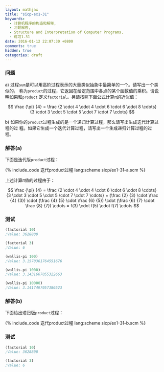```yaml
---
layout: mathjax
title: "sicp-ex1-31"
keywords:
  - 计算机程序的构造和解释,
  - 习题解答,
  - Structure and Interpretation of Computer Programs,
  - 练习1.31
date: 2016-01-12 22:07:30 +0800
comments: true
hidden: true
categories: draft
---
```


### 问题

a) 过程`sum`是可以用高阶过程表示的大量类似抽象中最简单的一个。请写出一个类似的，
称为`product`的过程，它返回在给定范围中各点的某个函数值的乘积。请说明如果和`product`
定义`factorial`。另请按照下面公式计算$\pi$的近似值：

$$
\frac {\pi} {4} = \frac
{2 \cdot 4 \cdot 4 \cdot 6 \cdot 6 \cdot 8 \cdots}
{3 \cdot 3 \cdot 5 \cdot 5 \cdot 7 \cdot 7 \cdots}
$$

b) 如果你的`product`过程生成的是一个递归计算过程，那么请写出生成迭代计算过程的过
程。如果它生成一个迭代计算过程，请写出一个生成递归计算过程的过程。

### 解答(a)

下面是迭代版`product`过程：

{% include_code 迭代product过程 lang:scheme sicp/ex1-31-a.scm %}

上述计算$\pi$值的过程由于：

$$
\frac {\pi} {4} = \frac
{2 \cdot 4 \cdot 4 \cdot 6 \cdot 6 \cdot 8 \cdots}
{3 \cdot 3 \cdot 5 \cdot 5 \cdot 7 \cdot 7 \cdots} =
(\frac {2} {3} \cdot \frac {4} {3})
\cdot
(\frac {4} {5} \cdot \frac {6} {5})
\cdot
(\frac {6} {7} \cdot \frac {8} {7})
\cdots =
f(3) \cdot f(5) \cdot f(7) \cdots
$$

### 测试

``` scheme
(factorial 10)
;Value: 3628800

(factorial 3)
;Value: 6

(wallis-pi 100)
;Value: 3.1570301764551676

(wallis-pi 1000)
;Value: 3.1431607055322663

(wallis-pi 10000)
;Value: 3.1417497057380523
```

### 解答(b)

下面给出递归版`product`过程：

{% include_code 迭代product过程 lang:scheme sicp/ex1-31-b.scm %}

### 测试

``` scheme
(factorial 10)
;Value: 3628800

(factorial 3)
;Value: 6
```
